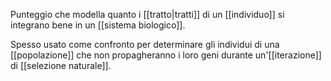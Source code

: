 Punteggio che modella quanto i [[tratto|tratti]] di un [[individuo]] si integrano bene in un [[sistema biologico]].

Spesso usato come confronto per determinare gli individui di una [[popolazione]] che non propagheranno i loro geni durante un'[[iterazione]] di [[selezione naturale]].
